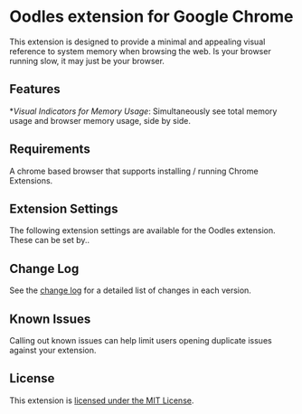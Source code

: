 # Oodles extension for Google Chrome

This extension is designed to provide a minimal and appealing visual reference to system memory when browsing the web. Is your browser running slow, it may just be your browser.

## Features

**Visual Indicators for Memory Usage*:
Simultaneously see total memory usage and browser memory usage, side by side.


## Requirements

A chrome based browser that supports installing / running Chrome Extensions.

## Extension Settings

The following extension settings are available for the Oodles extension. These can be set by..


## Change Log

See the [change log] for a detailed list of changes in each version.

## Known Issues

Calling out known issues can help limit users opening duplicate issues against your extension.

## License

This extension is [licensed under the MIT License].

[change log]: https://github.com/jesse-sealand/chrome-extension-oodles/blob/main/CHANGELOG.md
[licensed under the mit license]: https://github.com/jesse-sealand/chrome-extension-oodles/blob/main/LICENSE.txt
